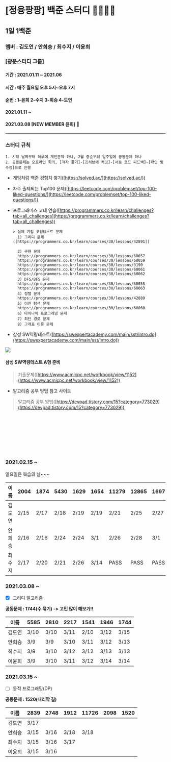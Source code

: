# [정융팡팡] 백준 스터디 👩‍💻👨‍💻
## 1일 1백준
### 멤버 : 김도연 / 안희승 / 최수지 / 이윤희
### [광운스터디 그룹] 
#### 기간 : 2021.01.11 ~ 2021.06 
#### 시간 : 매주 월요일 오후 5시~오후 7시 
#### 순번 : 1-윤희 2-수지 3-희승 4-도연

#### 2021.01.11 ~
#### 2021.03.08 [NEW MEMBER 윤희] 🎉
---
### 스터디 규칙

    1. 시작 날짜부터 하루에 개인문제 하나, 2월 중순부터 일주일에 공동문제 하나
    2. 공동문제는 오프라인 회의, [각자 풀기]-[깃허브에 커밋]-[서로 코드 피드백]-[확인 및 수정]으로 진행

* 게임처럼 백준 경험치 쌓기([https://solved.ac/](https://solved.ac/))

* 자주 출제되는 Top100 문제([https://leetcode.com/problemset/top-100-liked-questions/](https://leetcode.com/problemset/top-100-liked-questions/))

* 프로그래머스 코테 연습([https://programmers.co.kr/learn/challenges?tab=all_challenges](https://programmers.co.kr/learn/challenges?tab=all_challenges))
    ```
    > 실제 기업 코딩테스트 문제 
      1) 그리디 문제([https://programmers.co.kr/learn/courses/30/lessons/42891])
      
      2) 구현 문제
      https://programmers.co.kr/learn/courses/30/lessons/60057
      https://programmers.co.kr/learn/courses/30/lessons/60059
      https://programmers.co.kr/learn/courses/30/lessons/3190
      https://programmers.co.kr/learn/courses/30/lessons/60061
      https://programmers.co.kr/learn/courses/30/lessons/60062
      3) DFS/BFS 문제
      https://programmers.co.kr/learn/courses/30/lessons/60058
      https://programmers.co.kr/learn/courses/30/lessons/60063
      4) 정렬 문제
      https://programmers.co.kr/learn/courses/30/lessons/42889
      5) 이진 탐색 문제
      https://programmers.co.kr/learn/courses/30/lessons/60060
      6) 다이나믹 프로그래밍 문제
      7) 최단 경로 문제
      8) 그래프 이론 문제
    ```

* 삼성 SW역량테스트([https://swexpertacademy.com/main/sst/intro.do](https://swexpertacademy.com/main/sst/intro.do))
<img src='https://user-images.githubusercontent.com/38692338/104296717-5b4e7d00-5505-11eb-99d7-dcf37488c97f.png'>

#### 삼성 SW역량테스트 A형 준비
 >기출문제([https://www.acmicpc.net/workbook/view/1152](https://www.acmicpc.net/workbook/view/1152))

* 알고리즘 공부 방법 참고 사이트
 > 알고리즘 공부 방법([https://devpad.tistory.com/15?category=773029](https://devpad.tistory.com/15?category=773029))

<br></br>
---
<br></br>
### 2021.02.15 ~

일요일은 복습의 날~~~

|이름|2004|1874|5430|1629|1654|11279|12865|1697|1753|3273|2293|5639|
|:------|---|---|---|---|---|---|---|---|---|---|---|---:|
|김도연|2/15|2/17|2/18|2/19|2/19|2/21|2/25|2/27|2/27|3/1|3/1|3/2|
|안희승|2/16|2/16|2/24|2/24|3/1|2/26|2/28|3/1|3/3|3/4|||
|최수지|2/17|2/20|2/21|2/26|3/14|PASS|PASS|PASS|PASS|PASS|PASS|PASS|

### 2021.03.08 ~

- [x] 그리디 알고리즘

**공동문제 : 1744(수 묶기) -> 고민 많이 해보기!!**

|이름|5585|2810|2217|1541|1946|**1744**|
|------|---|---|---|---|---|---|
|김도연|3/10|3/10|3/11|2/10|3/12|3/15||
|안희승|3/9|3/9|3/10|3/11|3/12|3/13||
|최수지|3/9|3/10|3/12|3/12|3/13|3/13||
|이윤희|3/9|3/10|3/11|3/12|3/14|3/14||

### 2021.03.15 ~

- [ ] 동적 프로그래밍(DP)

**공동문제 : 1520(내리막 길)**

|이름|2839|2748|1912|11726|2098|**1520**|
|------|---|---|---|---|---|---|
|김도연|3/17|||||||
|안희승|3/15|3/16|3/18|3/18||||
|최수지|3/15|3/16|3/17|||||
|이윤희|3/15|3/16||||||
